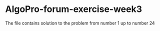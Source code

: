 # AlgoPro-forum-exercise-week3

The file contains solution to the problem from number 1 up to number 24
